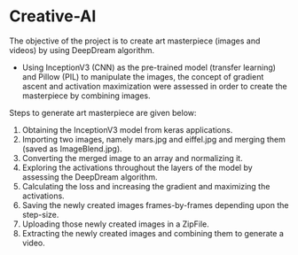 # Creative-AI

The objective of the project is to create art masterpiece (images and videos) by using DeepDream algorithm.

- Using InceptionV3 (CNN) as the pre-trained model (transfer learning) and Pillow (PIL) to manipulate the images, the concept of gradient ascent and activation maximization       were assessed in order to create the masterpiece by combining images.

Steps to generate art masterpiece are given below:
1. Obtaining the InceptionV3 model from keras applications.
2. Importing two images, namely mars.jpg and eiffel.jpg and merging them (saved as ImageBlend.jpg).
3. Converting the merged image to an array and normalizing it.
4. Exploring the activations throughout the layers of the model by assessing the DeepDream algorithm.
5. Calculating the loss and increasing the gradient and maximizing the activations.
6. Saving the newly created images frames-by-frames depending upon the step-size.
7. Uploading those newly created images in a ZipFile.
8. Extracting the newly created images and combining them to generate a video.
